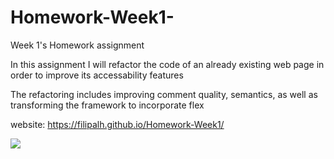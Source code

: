 # Homework-Week1-
Week 1's Homework assignment


In this assignment I will refactor the code of an already existing web page in order to improve its accessability features

The refactoring includes improving comment quality, semantics, as well as transforming the framework to incorporate flex

website: https://filipalh.github.io/Homework-Week1/

![](https://github.com/FilipAlH/Homework-Week1/issues/1#issue-995476540)
                  

